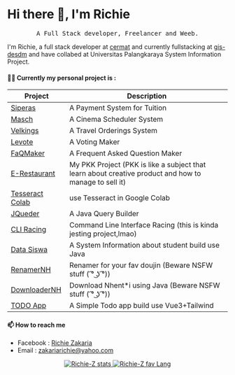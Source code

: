 # Hi there 👋, I'm Richie
<p align="center">
    <samp>A Full Stack developer, Freelancer and  Weeb.</samp>
</p>

I'm Richie, a full stack developer at [cermat](https://cerdasmediatama.com) and currently fullstacking at [gis-desdm](https://gis-desdm.kalteng.tech/) and have collabed at Universitas Palangkaraya System Information Project.

#### 👨‍💻 Currently my personal project is :

|Project|Description  |
|--|--|
|[Siperas](https://github.com/Richie-Z/siperas) |A Payment System for Tuition|
|[Masch](https://github.com/Richie-Z/masch)|A Cinema Scheduler System|
|[Velkings](https://github.com/Richie-Z/velkings)|A Travel Orderings System|
|[Levote](https://github.com/Richie-Z/levote)|A Voting Maker|
|[FaQMaker](https://github.com/Richie-Z/faq-backend)|A Frequent Asked Question Maker|
|[E-Restaurant](https://github.com/Richie-Z/E-Restaurant)|My PKK Project (PKK is like a subject that learn about creative product and how to manage to sell it)|
|[Tesseract Colab](https://github.com/Richie-Z/tessearctCOLAB) |use Tesseract in Google Colab|
|[JQueder](https://github.com/Richie-Z/Jquder) |A Java Query Builder|
|[CLI Racing](https://github.com/Richie-Z/cli-racing)|Command Line Interface Racing (this is kinda jesting project,lmao)|
|[Data Siswa](https://github.com/Richie-Z/data-siswa)| A System Information about student build use Java|
|[RenamerNH](https://github.com/Richie-Z/renamer-nhent)|Renamer for your fav doujin (Beware NSFW stuff ( ͡° ͜ʖ ͡°)) |
|[DownloaderNH](https://github.com/Richie-Z/DownloaderNH-Java)| Download Nhent*i using Java (Beware NSFW stuff ( ͡° ͜ʖ ͡°)) | 
|[TODO App](https://github.com/Richie-Z/todo-app)| A Simple Todo app build use Vue3+Tailwind  |


#### 📫 How to reach me

 - Facebook : [Richie Zakaria](https://web.facebook.com/richie.zakaria.1/)
 - Email : [zakariarichie@yahoo.com](mailto:zakariarichie@yahoo.com)

<p align="center">
    <a href="https://github.com/richie-z">
        <img alt="Richie-Z stats" src="https://github-readme-stats.vercel.app/api?username=Richie-Z&count_private=true&show_icons=true&hide_title=true&include_all_commits=true">
          <img alt="Richie-Z fav Lang" src="https://github-readme-stats.vercel.app/api/top-langs/?username=Richie-Z&show_icons=true&count_private=true">
    </a>
</p>

<!--
**Richie-Z/Richie-Z** is a ✨ _special_ ✨ repository because its `README.md` (this file) appears on your GitHub profile.

Here are some ideas to get you started:

- 🔭 I’m currently working on
- 🌱 I’m currently learning ...
- 👯 I’m looking to collaborate on ...
- 🤔 I’m looking for help with ...
- 💬 Ask me about ...
- 📫 How to reach me: ...
- 😄 Pronouns: ...
- ⚡ Fun fact: ...
<img src="https://github-readme-stats.vercel.app/api/top-langs/?username=Richie-Z&show_icons=true&theme=vue">
-->
